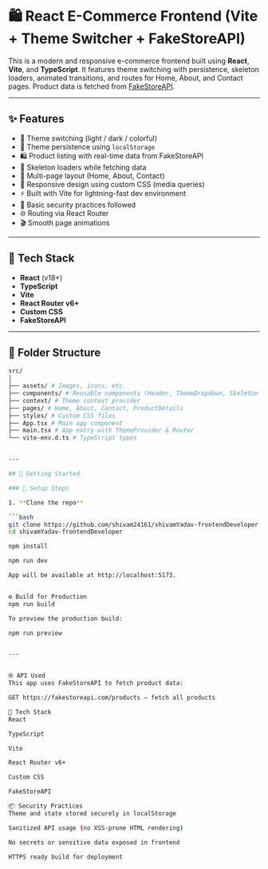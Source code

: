 # 🛍️ React E-Commerce Frontend (Vite + Theme Switcher + FakeStoreAPI)

This is a modern and responsive e-commerce frontend built using **React**, **Vite**, and **TypeScript**. It features theme switching with persistence, skeleton loaders, animated transitions, and routes for Home, About, and Contact pages. Product data is fetched from [FakeStoreAPI](https://fakestoreapi.com/).

---

## ✨ Features

- 🎨 Theme switching (light / dark / colorful)
- 💾 Theme persistence using `localStorage`
- 🛍️ Product listing with real-time data from FakeStoreAPI
- 🧱 Skeleton loaders while fetching data
- 📄 Multi-page layout (Home, About, Contact)
- 📱 Responsive design using custom CSS (media queries)
- ⚡ Built with Vite for lightning-fast dev environment
- 🔐 Basic security practices followed
- 🌐 Routing via React Router
- 🎬 Smooth page animations

---

## 🧰 Tech Stack

- **React** (v18+)
- **TypeScript**
- **Vite**
- **React Router v6+**
- **Custom CSS**
- **FakeStoreAPI**

---

## 📁 Folder Structure
```bash
src/
│
├── assets/ # Images, icons, etc.
├── components/ # Reusable components (Header, ThemeDropdown, Skeleton etc.)
├── context/ # Theme context provider
├── pages/ # Home, About, Contact, ProductDetails
├── styles/ # Custom CSS files
├── App.tsx # Main app component
├── main.tsx # App entry with ThemeProvider & Router
└── vite-env.d.ts # TypeScript types


---

## 🚀 Getting Started

### 🔧 Setup Steps

1. **Clone the repo**

```bash
git clone https://github.com/shivam24161/shivamYadav-frontendDeveloper.git
cd shivamYadav-frontendDeveloper

npm install

npm run dev

App will be available at http://localhost:5173.


⚙️ Build for Production
npm run build

To preview the production build:

npm run preview


---


🌐 API Used
This app uses FakeStoreAPI to fetch product data:

GET https://fakestoreapi.com/products – fetch all products

🧠 Tech Stack
React

TypeScript

Vite

React Router v6+

Custom CSS

FakeStoreAPI

📦 Security Practices
Theme and state stored securely in localStorage

Sanitized API usage (no XSS-prone HTML rendering)

No secrets or sensitive data exposed in frontend

HTTPS ready build for deployment


